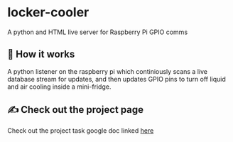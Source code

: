 # locker-cooler
A python and HTML live server for Raspberry Pi GPIO comms

## 🚀 How it works
A python listener on the raspberry pi which continiously scans a live database stream for updates, and then updates GPIO pins to turn off liquid and air cooling inside a mini-fridge.

## ✍ Check out the project page
Check out the project task google doc linked [here](https://docs.google.com/document/d/1TCWtMX8o_fZN-YFHsLj9_boNNh2lmtSnNTwdLxZfb9A/edit?usp=sharing)
